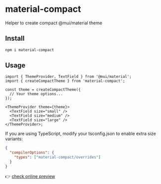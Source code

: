 # material-compact

Helper to create compact @mui/material theme

## Install

```bash
npm i material-compact
```

## Usage

```tsx
import { ThemeProvider, TextField } from '@mui/material';
import { createCompactTheme } from 'material-compact';

const theme = createCompactTheme({
  // Your theme options...
});

<ThemeProvider theme={theme}>
  <TextField size="small" />
  <TextField size="medium" />
  <TextField size="large" />
</ThemeProvider>;
```

If you are using TypeScript, modify your tsconfig.json to enable extra size variants:

```json
{
  "compilerOptions": {
    "types": ["material-compact/overrides"]
  }
}
```

👉 [check online preview](https://guoyunhe.github.io/material-compact/)
